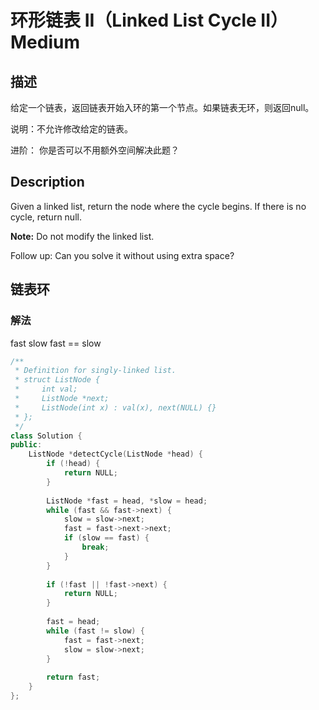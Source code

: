 # 环形链表 II（Linked List Cycle II）Medium
## 描述
给定一个链表，返回链表开始入环的第一个节点。如果链表无环，则返回null。

说明：不允许修改给定的链表。

进阶：
你是否可以不用额外空间解决此题？

## Description
Given a linked list, return the node where the cycle begins. If there is no cycle, return null.

**Note:**
 Do not modify the linked list.


Follow up:
Can you solve it without using extra space?


## 链表环
### 解法
fast slow
fast == slow
```c++
/**
 * Definition for singly-linked list.
 * struct ListNode {
 *     int val;
 *     ListNode *next;
 *     ListNode(int x) : val(x), next(NULL) {}
 * };
 */
class Solution {
public:
    ListNode *detectCycle(ListNode *head) {
        if (!head) {
            return NULL;
        }
        
        ListNode *fast = head, *slow = head;
        while (fast && fast->next) {
            slow = slow->next;
            fast = fast->next->next;
            if (slow == fast) {
                break;
            }
        }
        
        if (!fast || !fast->next) {
            return NULL;
        }
        
        fast = head;
        while (fast != slow) {
            fast = fast->next;
            slow = slow->next;
        }
        
        return fast;
    }
};
```